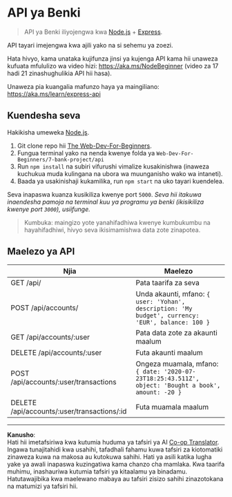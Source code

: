 <!--
CO_OP_TRANSLATOR_METADATA:
{
  "original_hash": "9884f8c8a61cf56214450f8b16a094ce",
  "translation_date": "2025-08-28T03:27:38+00:00",
  "source_file": "7-bank-project/api/README.md",
  "language_code": "sw"
}
-->
# API ya Benki

> API ya Benki iliyojengwa kwa [Node.js](https://nodejs.org) + [Express](https://expressjs.com/).

API tayari imejengwa kwa ajili yako na si sehemu ya zoezi.

Hata hivyo, kama unataka kujifunza jinsi ya kujenga API kama hii unaweza kufuata mfululizo wa video hizi: https://aka.ms/NodeBeginner (video za 17 hadi 21 zinashughulikia API hii hasa).

Unaweza pia kuangalia mafunzo haya ya maingiliano: https://aka.ms/learn/express-api

## Kuendesha seva

Hakikisha umeweka [Node.js](https://nodejs.org).

1. Git clone repo hii [The Web-Dev-For-Beginners](https://github.com/microsoft/Web-Dev-For-Beginners).
2. Fungua terminal yako na nenda kwenye folda ya `Web-Dev-For-Beginners/7-bank-project/api`
2. Run `npm install` na subiri vifurushi vimalize kusakinishwa (inaweza kuchukua muda kulingana na ubora wa muunganisho wako wa intaneti).
3. Baada ya usakinishaji kukamilika, run `npm start` na uko tayari kuendelea.

Seva inapaswa kuanza kusikiliza kwenye port `5000`.
*Seva hii itakuwa inaendesha pamoja na terminal kuu ya programu ya benki (ikisikiliza kwenye port `3000`), usiifunge.*

> Kumbuka: maingizo yote yanahifadhiwa kwenye kumbukumbu na hayahifadhiwi, hivyo seva ikisimamishwa data zote zinapotea.

## Maelezo ya API

Njia                                         | Maelezo
---------------------------------------------|------------------------------------
GET    /api/                                 | Pata taarifa za seva
POST   /api/accounts/                        | Unda akaunti, mfano: `{ user: 'Yohan', description: 'My budget', currency: 'EUR', balance: 100 }`
GET    /api/accounts/:user                   | Pata data zote za akaunti maalum
DELETE /api/accounts/:user                   | Futa akaunti maalum
POST   /api/accounts/:user/transactions      | Ongeza muamala, mfano: `{ date: '2020-07-23T18:25:43.511Z', object: 'Bought a book', amount: -20 }`
DELETE  /api/accounts/:user/transactions/:id | Futa muamala maalum

---

**Kanusho**:  
Hati hii imetafsiriwa kwa kutumia huduma ya tafsiri ya AI [Co-op Translator](https://github.com/Azure/co-op-translator). Ingawa tunajitahidi kwa usahihi, tafadhali fahamu kuwa tafsiri za kiotomatiki zinaweza kuwa na makosa au kutokuwa sahihi. Hati ya asili katika lugha yake ya awali inapaswa kuzingatiwa kama chanzo cha mamlaka. Kwa taarifa muhimu, inashauriwa kutumia tafsiri ya kitaalamu ya binadamu. Hatutawajibika kwa maelewano mabaya au tafsiri zisizo sahihi zinazotokana na matumizi ya tafsiri hii.